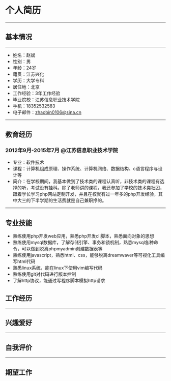 # 个人简历

---------------------------------------

## 基本情况

---------------------------------------

*  姓名：赵斌   
*  性别：男   
*  年龄：24岁 
*  籍贯：江苏兴化
*  学历：大学专科
*  居住地：北京
*  工作经验：3年工作经验
*  毕业院校：江苏信息职业技术学院
*  手机：18352532583
*  电子邮件：<zhaobin0106@sina.cn>

---------------------------------------

## 教育经历

### 2012年9月-2015年7月 @江苏信息职业技术学院 
*  专业：软件技术
*  课程：计算机组成原理、操作系统、计算机网络、数据结构、c语言程序与设计等
*  简介：在学校期间，我基本做到了技术类的课程认真听，非技术类的课程有选择的听，考试没有挂科。除了老师讲的课程，我还参加了学校的技术类社团，跟着学长学习php网站定制开发，并且在校就有过一年多的php开发经验，其中大三的下半学期的生活费就是自己兼职挣的。

---------------------------------------

## 专业技能

*  熟练使用php开发web应用，熟悉php开发cli脚本，熟悉面向对象的思想
*  熟练使用mysql数据库，了解存储引擎、事务和锁机制，熟悉mysql各种命令，可以做到脱离phpmyadmin创建数据表等
*  熟练使用javascript，熟悉html、css，能够脱离dreamwaver等可视化工具编写html代码
*  熟悉linux系统，能在linux下使用vim编写代码
*  熟练使用git对代码进行版本控制
*  了解http协议，能通过写程序脚本模拟http请求

## 工作经历

---------------------------------------

## 兴趣爱好

---------------------------------------

## 自我评价

---------------------------------------

## 期望工作

